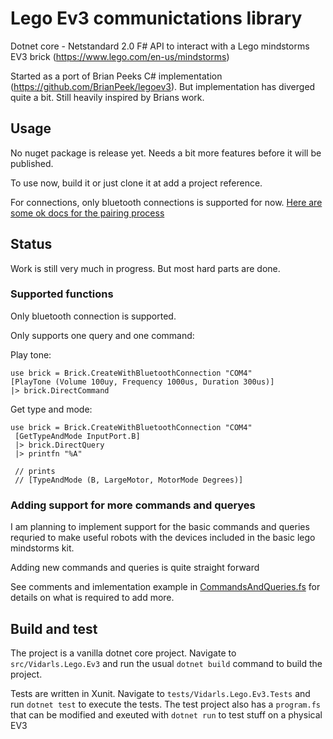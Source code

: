 # Lego Ev3 communictations library

Dotnet core - Netstandard 2.0 F# API to interact with a Lego mindstorms EV3 brick (https://www.lego.com/en-us/mindstorms)

Started as a port of Brian Peeks C# implementation (https://github.com/BrianPeek/legoev3). But implementation has diverged quite a bit. Still heavily inspired by Brians work.

## Usage

No nuget package is release yet. Needs a bit more features before it will be published.

To use now, build it or just clone it at add a project reference.

For connections, only bluetooth connections is supported for now. [Here are some ok docs for the pairing process](https://se.mathworks.com/help/supportpkg/legomindstormsev3io/ug/connect-to-an-ev3-brick-over-bluetooth-using-windows-1.html)

## Status

Work is still very much in progress. But most hard parts are done.

### Supported functions

Only bluetooth connection is supported.

Only supports one query and one command:

Play tone:

```F#
use brick = Brick.CreateWithBluetoothConnection "COM4"
[PlayTone (Volume 100uy, Frequency 1000us, Duration 300us)]
|> brick.DirectCommand
```

Get type and mode:

```F#
use brick = Brick.CreateWithBluetoothConnection "COM4"
 [GetTypeAndMode InputPort.B]
 |> brick.DirectQuery
 |> printfn "%A"

 // prints
 // [TypeAndMode (B, LargeMotor, MotorMode Degrees)]
 ```

 ### Adding support for more commands and queryes

 I am planning to implement support for the basic commands and queries 
 requried to make useful robots with the devices included in the basic
 lego mindstorms kit.

 Adding new commands and queries is quite straight forward

 See comments and imlementation example in [CommandsAndQueries.fs](https://github.com/Vidarls/LegoEv3Fsharp/blob/master/src/Vidarls.Lego.Ev3/CommandsAndQueries.fs) for details on what is required to add more.

 ## Build and test

 The project is a vanilla dotnet core project. Navigate to `src/Vidarls.Lego.Ev3` and run the usual `dotnet build` command to build the project.

 Tests are written in Xunit. Navigate to `tests/Vidarls.Lego.Ev3.Tests` and run `dotnet test` to execute the tests. The test project also has a `program.fs` that can be modified and exeuted with `dotnet run` to test stuff on a physical EV3


